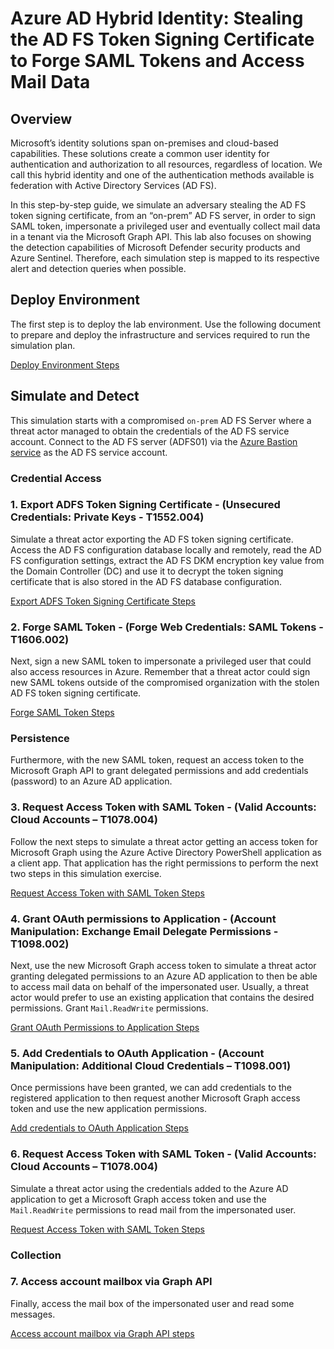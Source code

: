 # Azure AD Hybrid Identity: Stealing the AD FS Token Signing Certificate to Forge SAML Tokens and Access Mail Data

## Overview

Microsoft’s identity solutions span on-premises and cloud-based capabilities. These solutions create a common user identity for authentication and authorization to all resources, regardless of location. We call this hybrid identity and one of the authentication methods available is federation with Active Directory Services (AD FS).

In this step-by-step guide, we simulate an adversary stealing the AD FS token signing certificate, from an “on-prem” AD FS server, in order to sign SAML token, impersonate a privileged user and eventually collect mail data in a tenant via the Microsoft Graph API. This lab also focuses on showing the detection capabilities of Microsoft Defender security products and Azure Sentinel. Therefore, each simulation step is mapped to its respective alert and detection queries when possible.

## Deploy Environment

The first step is to deploy the lab environment. Use the following document to prepare and deploy the infrastructure and services required to run the simulation plan. 

[Deploy Environment Steps](../../2_deploy/aadHybridIdentityADFS/README.md)

## Simulate and Detect

This simulation starts with a compromised `on-prem` AD FS Server where a threat actor managed to obtain the credentials of the AD FS service account. Connect to the AD FS server (ADFS01) via the [Azure Bastion service](../../2_deploy/_helper_docs/connectAzVmAzBastion.md) as the AD FS service account.

### Credential Access

### 1. Export ADFS Token Signing Certificate - (Unsecured Credentials: Private Keys - T1552.004)

Simulate a threat actor exporting the AD FS token signing certificate. Access the AD FS configuration database locally and remotely, read the AD FS configuration settings, extract the AD FS DKM encryption key value from the Domain Controller (DC) and use it to decrypt the token signing certificate that is also stored in the AD FS database configuration.

[Export ADFS Token Signing Certificate Steps](../../3_simulate_detect/credential-access/exportADFSTokenSigningCertificate.md)

### 2. Forge SAML Token - (Forge Web Credentials: SAML Tokens - T1606.002)

Next, sign a new SAML token to impersonate a privileged user that could also access resources in Azure. Remember that a threat actor could sign new SAML tokens outside of the compromised organization with the stolen AD FS token signing certificate.

[Forge SAML Token Steps](../../3_simulate_detect/credential-access/signSAMLToken.md)

### Persistence

Furthermore, with the new SAML token, request an access token to the Microsoft Graph API to grant delegated permissions and add credentials (password) to an Azure AD application.

### 3. Request Access Token with SAML Token - (Valid Accounts: Cloud Accounts – T1078.004)

Follow the next steps to simulate a threat actor getting an access token for Microsoft Graph using the Azure Active Directory PowerShell application as a client app. That application has the right permissions to perform the next two steps in this simulation exercise.

[Request Access Token with SAML Token Steps](../../3_simulate_detect/persistence/getAccessTokenSAMLBearerAssertionFlow.md)

### 4. Grant OAuth permissions to Application - (Account Manipulation: Exchange Email Delegate Permissions - T1098.002)

Next, use the new Microsoft Graph access token to simulate a threat actor granting delegated permissions to an Azure AD application to then be able to access mail data on behalf of the impersonated user. Usually, a threat actor would prefer to use an existing application that contains the desired permissions. Grant `Mail.ReadWrite` permissions.

[Grant OAuth Permissions to Application Steps](../../3_simulate_detect/persistence/grantDelegatedPermissionsToApplication.md)

### 5. Add Credentials to OAuth Application - (Account Manipulation: Additional Cloud Credentials – T1098.001)

Once permissions have been granted, we can add credentials to the registered application to then request another Microsoft Graph access token and use the new application permissions.

[Add credentials to OAuth Application Steps](../../3_simulate_detect/persistence/addCredentialsToApplication.md)

### 6. Request Access Token with SAML Token - (Valid Accounts: Cloud Accounts – T1078.004)

Simulate a threat actor using the credentials added to the Azure AD application to get a Microsoft Graph access token and use the `Mail.ReadWrite` permissions to read mail from the impersonated user.

[Request Access Token with SAML Token Steps](../../3_simulate_detect/persistence/getAccessTokenSAMLBearerAssertionFlow.md)

### Collection

### 7. Access account mailbox via Graph API

Finally, access the mail box of the impersonated user and read some messages.

[Access account mailbox via Graph API steps](../../3_simulate_detect/collection/mailAccessDelegatedPermissions.md)

